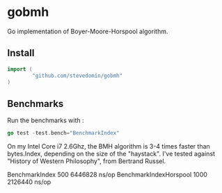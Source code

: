 gobmh
=====

Go implementation of Boyer-Moore-Horspool algorithm.

## Install

```go
import (
		"github.com/stevedomin/gobmh"
)
```

## Benchmarks

Run the benchmarks with :

```go
go test -test.bench="BenchmarkIndex"
```

On my Intel Core i7 2.6Ghz, the BMH algorithm is 3-4 times faster than bytes.Index, depending on the size of the "haystack".
I've tested against "History of Western Philosophy", from Bertrand Russel.

BenchmarkIndex               500				6446828 ns/op
BenchmarkIndexHorspool			1000				2126440 ns/op
